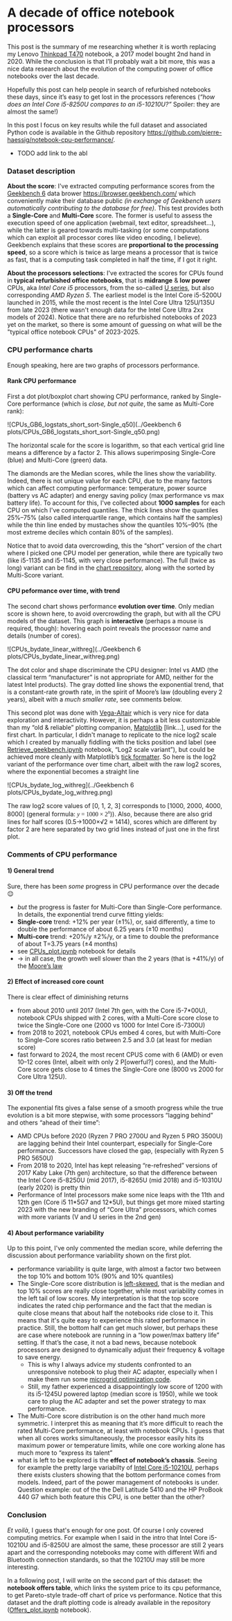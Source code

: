 # A decade of office notebook processors

This post is the summary of me researching whether it is worth replacing my Lenovo [Thinkpad T470](https://www.notebookcheck.net/Lenovo-ThinkPad-T470-Core-i5-Full-HD-Notebook-Review.198130.0.html) notebook, a 2017 model bought 2nd hand in 2020. While the conclusion is that I’ll probably wait a bit more, this was a nice data research about the evolution of the computing power of office notebooks over the last decade.

Hopefully this post can help people in search of refurbished notebooks these days, since it’s easy to get lost in the processors references (*“how does an Intel Core i5-8250U compares to an i5-10210U?”* Spoiler: they are almost the same!)

In this post I focus on key results while the full dataset and associated Python code is available in the Github repository https://github.com/pierre-haessig/notebook-cpu-performance/.

- TODO add link to the abl

### Dataset description

**About the score**: I've extracted computing performance scores from the [Geekbench 6](https://www.geekbench.com/) data brower https://browser.geekbench.com/ which conveniently make their database public *(in exchange of Geekbench users automatically contributing to the database for free)*. This test provides both a **Single-Core** and **Multi-Core** score. The former is useful to assess the  execution speed of one application (webmail, text editor, spreadsheet...), while the latter is geared towards multi-tasking (or some computations which can exploit all processor cores like video encoding, I believe). Geekbench explains that these scores are **proportional to the processing speed**, so a score which is twice as large means a processor that is twice as fast, that is a computing task completed in half the time, if I got it right.

**About the processors selections**: I've extracted the scores for CPUs found in **typical refurbished office notebooks**, that is **midrange** & **low power** CPUs, aka *Intel Core i5* processors, from the so-called [U series](https://www.makeuseof.com/intel-u-vs-p-vs-h-laptop-cpus/), but also corresponding *AMD Ryzen 5*. The earliest model is the Intel Core i5-5200U launched in 2015, while the most recent is the Intel Core Ultra 125U/135U from late 2023 (there wasn't enough data for the Intel Core Ultra 2xx models of 2024). Notice that there are no refurbished notebooks of 2023 yet on the market, so there is some amount of guessing on what will be the "typical office notebook CPUs" of 2023-2025.

### CPU performance charts

Enough speaking, here are two graphs of processors performance.

#### Rank CPU performance

First a dot plot/boxplot chart showing  CPU performance, ranked by Single-Core performance (which is *close, but not quite*, the same as Multi-Core rank):

![CPUs_GB6_logstats_short_sort-Single_q50](../Geekbench 6 plots/CPUs_GB6_logstats_short_sort-Single_q50.png)

The horizontal scale for the score is logarithm, so that each vertical grid line means a difference by a factor 2. This allows superimposing Single-Core (blue) and Multi-Core (green) data.

The diamonds are the Median scores, while the lines show the variability. Indeed, there is not unique value for each CPU, due to the many factors which can affect computing performance: temperature, power source (battery vs AC adapter) and energy saving policy (max performance vs max battery life). To account for this, I've collected about **1000 samples** for each CPU on which I've computed quantiles. The thick lines show the quantiles 25%–75% (also called interquartile range, which contains half the samples) while the thin line ended by mustaches show the quantiles 10%–90% (the most extreme deciles which contain 80% of the samples).

Notice that to avoid data overcrowding, this the “short” version of the chart where I picked one CPU model per generation, while there are typically two (like i5-1135 and i5-1145, with very close performance). The full (twice as long) variant can be find in the [chart repository](https://github.com/pierre-haessig/notebook-cpu-performance/tree/main/Geekbench%206%20plots), along with the sorted by Multi-Score variant.

#### CPU peformance over time, with trend

The  second chart shows performance **evolution over time**. Only median score is shown here, to avoid overcrowding the graph, but with all the CPU models of the dataset. This graph is **interactive** (perhaps a mouse is required, though): hovering each point reveals the processor name and details (number of cores).

![CPUs_bydate_linear_withreg](../Geekbench 6 plots/CPUs_bydate_linear_withreg.png)

The dot color and shape discriminate the CPU designer: Intel vs AMD (the  classical term “manufacturer” is not appropriate for AMD, neither for the latest Intel products). The gray dotted line shows the exponential trend, that is a constant-rate growth rate, in the spirit of Moore’s law (doubling every 2 years), albeit with a *much smaller rate*, see comments below.

This second plot was done with [Vega-Altair](https://altair-viz.github.io/) which is very nice for data exploration and interactivity. However, it is perhaps a bit less customizable than my “old & reliable” plotting companion, [Matplotlib](https://matplotlib.org) [link...], used for the first chart. In particular, I didn't manage to replicate to the nice log2 scale which I created by manually fiddling with the ticks position and label (see [Retrieve_geekbench.ipynb](https://github.com/pierre-haessig/notebook-cpu-performance/blob/main/Retrieve_geekbench.ipynb) notebook, “Log2 scale variant”), but could be achieved more cleanly with Matplotlib’s [tick formatter](https://matplotlib.org/stable/gallery/ticks/tick-formatters.html). So here is the log2 variant of the performance over time chart, albeit with the raw log2 scores, where the exponential becomes a straight line

![CPUs_bydate_log_withreg](../Geekbench 6 plots/CPUs_bydate_log_withreg.png)

The raw log2 score values of [0, 1, 2, 3] corresponds to [1000, 2000, 4000, 8000] (general formula: <span style='font-family:serif;'><i>y</i> = 1000 × 2<sup><i>x</i></sup></span>)). Also, because there are also grid lines for half scores (0.5→1000×√2 ≈ 1414), scores which are different by factor 2 are here separated by two grid lines instead of just one in the first plot.

### Comments of CPU performance

#### 1\) General trend

Sure, there has been *some* progress in CPU performance over the decade 😌

- *but* the progress is faster for Multi-Core than Single-Core performance. In details,  the exponential trend curve fitting yields: 
- **Single-core** trend: +12% per year (±1%), or, said differently, a time to double the performance of about 6.25 years (±10 months)
- **Multi-core** trend: +20%/y ±2%/y, or a time to double the preformance of about T=3.75 years (±4 months)
- see [CPUs_plot.ipynb](https://github.com/pierre-haessig/notebook-cpu-performance/blob/main/CPUs_plot.ipynb) notebook for details
- → in all case, the growth well slower than the 2 years (that is +41%/y) of the [Moore’s law](https://en.wikipedia.org/wiki/Moore's_law)

#### 2\) Effect of increased core count

There is clear effect of diminishing returns

- from about 2010 until 2017 (Intel 7th gen, with the Core i5-7*00U), notebook CPUs shipped with 2 cores, with a Multi-Core score close to twice the Single-Core one (2000 vs 1000 for Intel Core i5-7300U)
- from 2018 to 2021, notebook CPUs embed 4 cores, but with Multi-Core to Single-Core scores ratio between 2.5 and 3.0 (at least for median score)
- fast forward to 2024, the most recent CPUS come with 6 (AMD) or even 10–12 cores (Intel, albeit with only 2 P[owerful?] cores), and the Multi-Core score gets close to 4 times the Single-Core one (8000 vs 2000 for Core Ultra 125U).

#### 3\) Off the trend

The exponential fits gives a false sense of a smooth progress while the true evolution is a bit more stepwise, with some processors “lagging behind” and others “ahead of their time”:

- AMD CPUs before 2020 (Ryzen 7 PRO 2700U and Ryzen 5 PRO 3500U) are lagging behind their Intel counterpart, especially for Single-Core performance. Successors have closed the gap, (especially with  Ryzen 5 PRO 5650U)
- From 2018 to 2020, Intel has kept releasing “re-refreshed” versions of 2017 Kaby Lake (7th gen) architecture, so that the difference between the Intel Core i5-8250U (mid 2017), i5-8265U (mid 2018) and i5-10310U (early 2020) is pretty thin
- Performance of Intel processors make some nice leaps with the 11th and 12th gen (Core i5 11\*5G7 and 12\*5U), but things get more mixed starting 2023 with the new branding of “Core Ultra” processors, which comes with more variants (V and U series in the 2nd gen)

#### 4\) About performance variability

Up to this point, I've only commented the median score, while deferring the discussion about performance variability shown on the first plot.

- performance variability is quite large, with almost a factor two between the top 10% and bottom 10% (90% and 10% quantiles)
- The Single-Core score distribution is [left-skewed](https://en.wikipedia.org/wiki/Skewness), that is the median and top 10% scores are really close together, while most variability comes in the left tail of low scores. My interpretation is that the top score indicates the rated chip performance and the fact that the median is quite close means that about half the notebooks ride close to it. This means that it's quite easy to experience this rated performance in practice. Still, the bottom half can get much slower, but perhaps these are case where notebook are running in a “low power/max battery life” setting. If that’s the case, it not a bad news, because  notebook processors  are designed to dynamically adjust their frequency & voltage to save energy. 
  - This is why I always advice my students confronted to an unresponsive notebook to plug their AC adapter, especially when I make them run some [microgrid optimization code](https://pierreh.eu/Microgrids-X/).
  - Still, my father experienced a disappointingly low  score of 1200 with its i5-1245U powered laptop (median score is 1950), while we took care to plug the AC adapter and set the power strategy to max performance.
- The Multi-Core score distribution is on the other hand much more symmetric. I interpret this as meaning that it’s more difficult to reach the rated Multi-Core performance, at least with notebook CPUs. I guess that when all cores works simultaneously, the processor easily hits its maximum power or temperature limits, while one core working alone has much more to “express its talent”
- what is left to be explored is the **effect of notebook’s chassis**. Seeing for example the pretty large variabilty of [Intel Core i5-10210U](https://browser.geekbench.com/search?q=Intel+Core+i5-10210U), perhaps there exists clusters showing that the bottom performance comes from models. Indeed, part of the power management of notebooks is under. Question example: out of the the Dell Latitude 5410 and the HP ProBook 440 G7 which both feature this CPU, is one better than the other?

### Conclusion

*Et voilà*, I guess that's enough for one post. Of course I only covered computing metrics. For example when I said in the intro that Intel Core i5-10210U and i5-8250U are almost the same, these processor are still 2 years apart and the corresponding notebooks may come with different Wifi and Bluetooth connection standards, so that the 10210U may still be more interesting.

In a following post, I will write on the second part of this dataset: the **notebook offers table**, which links the system price to its cpu peformance, to get Pareto-style trade-off chart of price vs performance. Notice that this dataset and the draft plotting code is already available in the repository ([Offers_plot.ipynb](https://github.com/pierre-haessig/notebook-cpu-performance/blob/main/Offers_plot.ipynb) notebook).